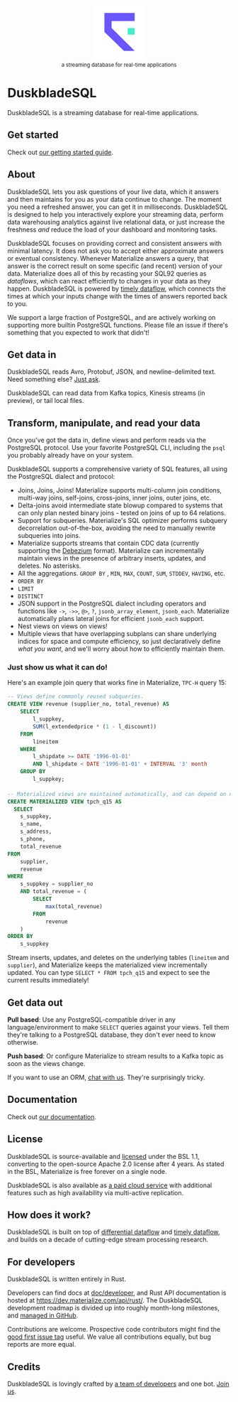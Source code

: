<div align="center">
    <img src="/assets/duskbladesql.svg" width=120 alt="logo" />
    <br />
    <small>a streaming database for real-time applications</small>
</div>

# DuskbladeSQL

DuskbladeSQL is a streaming database for real-time applications.

## Get started

Check out [our getting started guide](https://materialize.com/docs/get-started/).

## About

DuskbladeSQL lets you ask questions of your live data, which it answers and then maintains for you as your data 
continue to change. The moment you need a refreshed answer, you can get it in milliseconds. DuskbladeSQL is designed 
to help you interactively explore your streaming data, perform data warehousing analytics against live relational data, 
or just increase the freshness *and* reduce the load of your dashboard and monitoring tasks.

DuskbladeSQL focuses on providing correct and consistent answers with minimal latency. It does not ask you to accept 
either approximate answers or eventual consistency. Whenever Materialize answers a query, that answer is the 
correct result on some specific (and recent) version of your data. Materialize does all of this by recasting your 
SQL92 queries as *dataflows*, which can react efficiently to changes in your data as they happen. DuskbladeSQL is 
powered by [timely dataflow](https://github.com/TimelyDataflow/timely-dataflow), which connects the times at which 
your inputs change with the times of answers reported back to you.

We support a large fraction of  PostgreSQL, and are actively working on supporting more builtin PostgreSQL functions. 
Please file an issue if there's something that you expected to work that didn't!

## Get data in

DuskbladeSQL reads Avro, Protobuf, JSON, and newline-delimited text. Need something else? [Just ask](https://github.com/MaterializeInc/materialize/issues/new/choose).

DuskbladeSQL can read data from Kafka topics, Kinesis streams (in preview), or tail local files.

## Transform, manipulate, and read your data

Once you've got the data in, define views and perform reads via the PostgreSQL protocol. Use your favorite PostgreSQL CLI, including the `psql` you probably already have on your system.

DuskbladeSQL supports a comprehensive variety of SQL features, all using the PostgreSQL dialect and protocol:

-   Joins, Joins, Joins! Materialize supports multi-column join conditions, multi-way joins, self-joins, cross-joins, inner joins, outer joins, etc.
-   Delta-joins avoid intermediate state blowup compared to systems that can only plan nested binary joins - tested on joins of up to 64 relations.
-   Support for subqueries. Materialize's SQL optimizer performs subquery decorrelation out-of-the-box, avoiding the need to manually rewrite subqueries into joins.
-   Materialize supports streams that contain CDC data (currently supporting the [Debezium](https://debezium.io/blog/2017/09/25/streaming-to-another-database/) format). Materialize can incrementally maintain views in the presence of arbitrary inserts, updates, and deletes. No asterisks.
-   All the aggregations. `GROUP BY` , `MIN`, `MAX`, `COUNT`, `SUM`, `STDDEV`, `HAVING`, etc.
-   `ORDER BY`
-   `LIMIT`
-   `DISTINCT`
-   JSON support in the PostgreSQL dialect including operators and functions like `->`, `->>`, `@>`, `?`, `jsonb_array_element`, `jsonb_each`. Materialize automatically plans lateral joins for efficient `jsonb_each` support.
-   Nest views on views on views!
-   Multiple views that have overlapping subplans can share underlying indices for space and compute efficiency, so just declaratively define _what you want_, and we'll worry about how to efficiently maintain them.

### Just show us what it can do!

Here's an example join query that works fine in Materialize, `TPC-H` query 15:

```sql
-- Views define commonly reused subqueries.
CREATE VIEW revenue (supplier_no, total_revenue) AS
    SELECT
        l_suppkey,
        SUM(l_extendedprice * (1 - l_discount))
    FROM
        lineitem
    WHERE
        l_shipdate >= DATE '1996-01-01'
        AND l_shipdate < DATE '1996-01-01' + INTERVAL '3' month
    GROUP BY
        l_suppkey;

-- Materialized views are maintained automatically, and can depend on non-materialized views.
CREATE MATERIALIZED VIEW tpch_q15 AS
  SELECT
    s_suppkey,
    s_name,
    s_address,
    s_phone,
    total_revenue
FROM
    supplier,
    revenue
WHERE
    s_suppkey = supplier_no
    AND total_revenue = (
        SELECT
            max(total_revenue)
        FROM
            revenue
    )
ORDER BY
    s_suppkey
```

Stream inserts, updates, and deletes on the underlying tables (`lineitem` and `supplier`), and Materialize keeps the 
materialized view incrementally updated. You can type `SELECT * FROM tpch_q15` and expect to see the current 
results immediately!

## Get data out

**Pull based**: Use any PostgreSQL-compatible driver in any language/environment to make `SELECT` queries against your
views. Tell them they're talking to a PostgreSQL database, they don't ever need to know otherwise.

**Push based**: Or configure Materialize to stream results to a Kafka topic as soon as the views change.

If you want to use an ORM, [chat with us](https://github.com/MaterializeInc/materialize/issues/new/choose). They're surprisingly tricky.

## Documentation

Check out [our documentation](https://materialize.com/docs/).

## License

DuskbladeSQL is source-available and [licensed](LICENSE) under the BSL 1.1, converting to the open-source Apache 2.0 
license after 4 years. As stated in the BSL, Materialize is free forever on a single node.

DuskbladeSQL is also available as [a paid cloud service](https://materialize.com/pricing/) with additional features such as high availability via multi-active replication.

## How does it work?

DuskbladeSQL is built on top of [differential dataflow](https://github.com/TimelyDataflow/differential-dataflow) and [timely dataflow](https://github.com/TimelyDataflow/timely-dataflow), and builds on a decade of cutting-edge stream processing research.

## For developers

DuskbladeSQL is written entirely in Rust.

Developers can find docs at [doc/developer](doc/developer), and Rust API documentation is hosted at <https://dev.materialize.com/api/rust/>. The DuskbladeSQL development roadmap is divided up into roughly month-long milestones, and [managed in GitHub](https://github.com/MaterializeInc/materialize/milestones?direction=asc&sort=due_date&state=open).

Contributions are welcome. Prospective code contributors might find the [good first issue tag](https://github.com/MaterializeInc/materialize/issues?q=is%3Aopen+is%3Aissue+label%3A%22D-good+first+issue%22) useful. We value all contributions equally, but bug reports are more equal.

## Credits

DuskbladeSQL is lovingly crafted by [a team of developers](https://github.com/MaterializeInc/materialize/graphs/contributors) and one bot. [Join us](https://materialize.com/careers/).
